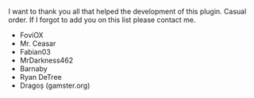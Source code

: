 I want to thank you all that helped the development of this plugin.
Casual order. If I forgot to add you on this list please contact me.

- FoviOX
- Mr. Ceasar
- Fabian03
- MrDarkness462
- Barnaby
- Ryan DeTree
- Dragoș (gamster.org)